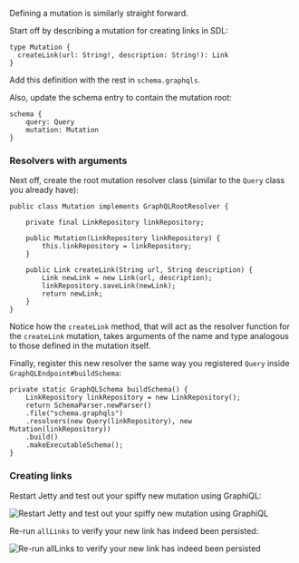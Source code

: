 Defining a mutation is similarly straight forward.

Start off by describing a mutation for creating links in SDL:

    type Mutation {
      createLink(url: String!, description: String!): Link
    }

Add this definition with the rest in `schema.graphqls`.

Also, update the schema entry to contain the mutation root:

    schema {
        query: Query
        mutation: Mutation
    }

### Resolvers with arguments

Next off, create the root mutation resolver class (similar to the `Query` class you already have):

    public class Mutation implements GraphQLRootResolver {

        private final LinkRepository linkRepository;

        public Mutation(LinkRepository linkRepository) {
            this.linkRepository = linkRepository;
        }

        public Link createLink(String url, String description) {
            Link newLink = new Link(url, description);
            linkRepository.saveLink(newLink);
            return newLink;
        }
    }

Notice how the `createLink` method, that will act as the resolver function for the `createLink` mutation, takes arguments of the name and type analogous to those defined in the mutation itself.

Finally, register this new resolver the same way you registered `Query` inside `GraphQLEndpoint#buildSchema`:

    private static GraphQLSchema buildSchema() {
        LinkRepository linkRepository = new LinkRepository();
        return SchemaParser.newParser()
        .file("schema.graphqls")
        .resolvers(new Query(linkRepository), new Mutation(linkRepository))
        .build()
        .makeExecutableSchema();
    }

### Creating links

Restart Jetty and test out your spiffy new mutation using GraphiQL:

![Restart Jetty and test out your spiffy new mutation using GraphiQL](http://i.imgur.com/6l8HrQq.png)

Re-run `allLinks` to verify your new link has indeed been persisted:

![Re-run allLinks to verify your new link has indeed been persisted](http://i.imgur.com/X6pD0t0.png)
